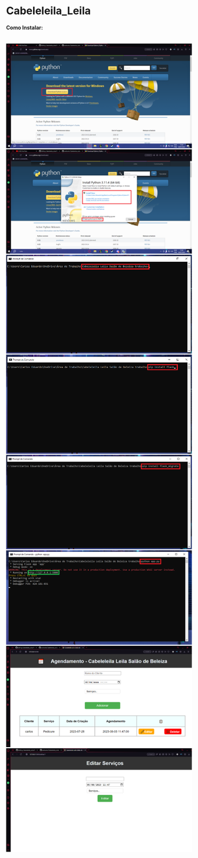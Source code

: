 # Cabeleleila_Leila
<h4>Como Instalar:</h4><br>
<img src = "imagens/1.png">
<img src = "imagens/2.png">
<img src = "imagens/3.png">
<img src = "imagens/4.png">
<img src = "imagens/6.png">
<img src = "imagens/7.png">
<img src = "imagens/8.png">
<img src = "imagens/9.png">

